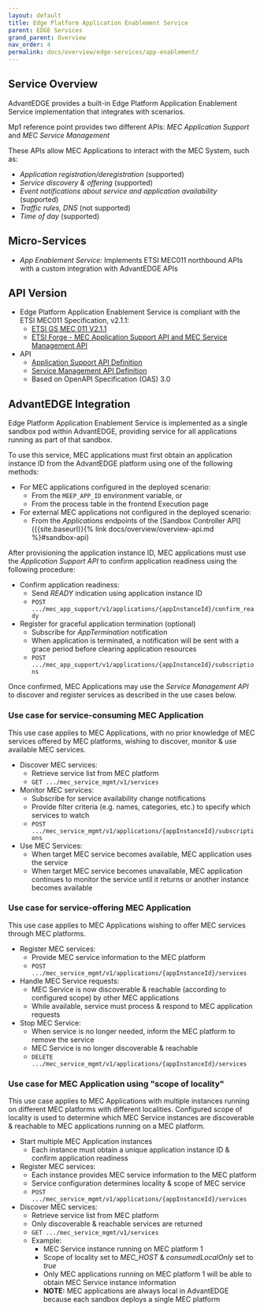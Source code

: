 ```yaml
---
layout: default
title: Edge Platform Application Enablement Service
parent: EDGE Services
grand_parent: Overview
nav_order: 4
permalink: docs/overview/edge-services/app-enablement/
---
```


## Service Overview
AdvantEDGE provides a built-in Edge Platform Application Enablement Service implementation that integrates with scenarios.

Mp1 reference point provides two different APIs: _MEC Application Support_ and _MEC Service Management_

These APIs allow MEC Applications to interact with the MEC System, such as:
- _Application registration/deregistration_ (supported)
- _Service discovery & offering_ (supported)
- _Event notifications about service and application availability_ (supported)
- _Traffic rules, DNS_ (not supported)
- _Time of day_ (supported)

## Micro-Services
  - _App Enablement Service:_ Implements ETSI MEC011 northbound APIs with a custom integration with AdvantEDGE APIs

## API Version
- Edge Platform Application Enablement Service is compliant with the ETSI MEC011 Specification, v2.1.1:
  - [ETSI GS MEC 011 V2.1.1](https://www.etsi.org/deliver/etsi_gs/MEC/001_099/011/02.01.01_60/gs_mec011v020101p.pdf)
  - [ETSI Forge - MEC Application Support API and MEC Service Management API](https://forge.etsi.org/rep/mec/gs011-app-enablement-api)
- API
  - [Application Support API Definition](https://github.com/InterDigitalInc/AdvantEDGE/tree/master/docs/api-app-support)
  - [Service Management API Definition](https://github.com/InterDigitalInc/AdvantEDGE/tree/master/docs/api-service-mgmt)
  - Based on OpenAPI Specification (OAS) 3.0

## AdvantEDGE Integration
Edge Platform Application Enablement Service is implemented as a single sandbox pod within AdvantEDGE, providing service for all applications running as part of that sandbox.

To use this service, MEC applications must first obtain an application instance ID from the AdvantEDGE platform using one of the following methods:
- For MEC applications configured in the deployed scenario:
  - From the ```MEEP_APP_ID``` environment variable, or
  - From the process table in the frontend Execution page
- For external MEC applications not configured in the deployed scenario:
  - From the _Applications_ endpoints of the [Sandbox Controller API]({{site.baseurl}}{% link docs/overview/overview-api.md %}#sandbox-api)

After provisioning the application instance ID, MEC applications must use the _Application Support API_ to confirm application readiness using the following procedure:
- Confirm application readiness:
  - Send _READY_ indication using application instance ID
  - ```POST .../mec_app_support/v1/applications/{appInstanceId}/confirm_ready```
- Register for graceful application termination (optional)
  - Subscribe for _AppTermination_ notification
  - When application is terminated, a notification will be sent with a grace period before clearing application resources
  - ```POST .../mec_app_support/v1/applications/{appInstanceId}/subscriptions```

Once confirmed, MEC Applications may use the _Service Management API_ to discover and register services as described in the use cases below.

### Use case for service-consuming MEC Application
This use case applies to MEC Applications, with no prior knowledge of MEC services offered by MEC platforms, wishing to discover, monitor & use available MEC services.
- Discover MEC services:
  - Retrieve service list from MEC platform
  - ```GET .../mec_service_mgmt/v1/services```
- Monitor MEC services:
  - Subscribe for service availability change notifications
  - Provide filter criteria (e.g. names, categories, etc.) to specify which services to watch
  - ```POST .../mec_service_mgmt/v1/applications/{appInstanceId}/subscriptions```
- Use MEC Services:
  - When target MEC service becomes available, MEC application uses the service
  - When target MEC service becomes unavailable, MEC application continues to monitor the service until it returns or another instance becomes available

### Use case for service-offering MEC Application
This use case applies to MEC Applications wishing to offer MEC services through MEC platforms.
- Register MEC services:
  - Provide MEC service information to the MEC platform
  - ```POST .../mec_service_mgmt/v1/applications/{appInstanceId}/services```
- Handle MEC Service requests:
  - MEC Service is now discoverable & reachable (according to configured scope) by other MEC applications
  - While available, service must process & respond to MEC application requests
- Stop MEC Service:
  - When service is no longer needed, inform the MEC platform to remove the service
  - MEC Service is no longer discoverable & reachable
  - ```DELETE .../mec_service_mgmt/v1/applications/{appInstanceId}/services```

### Use case for MEC Application using "scope of locality"
This use case applies to MEC Applications with multiple instances running on different MEC platforms with different localities. Configured scope of locality is used to determine which MEC Service instances are discoverable & reachable to MEC applications running on a MEC platform.
- Start multiple MEC Application instances
  - Each instance must obtain a unique application instance ID & confirm application readiness
- Register MEC services:
  - Each instance provides MEC service information to the MEC platform
  - Service configuration determines locality & scope of MEC service
  - ```POST .../mec_service_mgmt/v1/applications/{appInstanceId}/services```
- Discover MEC services:
  - Retrieve service list from MEC platform
  - Only discoverable & reachable services are returned
  - ```GET .../mec_service_mgmt/v1/services```
  - Example:
    - MEC Service instance running on MEC platform 1
    - Scope of locality set to _MEC\_HOST_ & _consumedLocalOnly_ set to _true_
    - Only MEC applications running on MEC platform 1 will be able to obtain MEC Service instance information
    - **NOTE:** MEC applications are always local in AdvantEDGE because each sandbox deploys a single MEC platform

